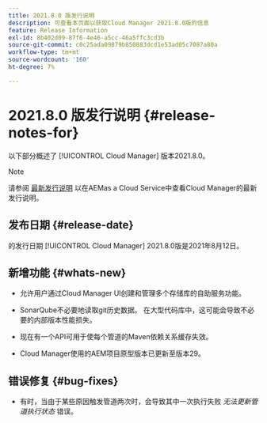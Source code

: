 ```yaml
---
title: 2021.8.0 版发行说明
description: 可查看本页面以获取Cloud Manager 2021.8.0版的信息
feature: Release Information
exl-id: 8b402d09-87f6-4e46-a5cc-46a5ffc3cd3b
source-git-commit: c0c25ada09879b850883dcd1e53ad05c7087a80a
workflow-type: tm+mt
source-wordcount: '160'
ht-degree: 7%

---
```


# 2021.8.0 版发行说明 {#release-notes-for}

以下部分概述了 [!UICONTROL Cloud Manager] 版本2021.8.0。

>[!NOTE]
>请参阅 [最新发行说明](https://experienceleague.adobe.com/docs/experience-manager-cloud-service/onboarding/getting-access/release-notes-cloud-manager/release-notes-cm-current.html?lang=en#getting-access) 以在AEMas a Cloud Service中查看Cloud Manager的最新发行说明。

## 发布日期 {#release-date}

的发行日期 [!UICONTROL Cloud Manager] 2021.8.0版是2021年8月12日。


## 新增功能 {#whats-new}

* 允许用户通过Cloud Manager UI创建和管理多个存储库的自助服务功能。

* SonarQube不必要地读取git历史数据。 在大型代码库中，这可能会导致不必要的内部版本性能损失。

* 现在有一个API可用于使每个管道的Maven依赖关系缓存失效。

* Cloud Manager使用的AEM项目原型版本已更新至版本29。

## 错误修复 {#bug-fixes}

* 有时，当由于某些原因触发管道两次时，会导致其中一次执行失败 *无法更新管道执行状态* 错误。

